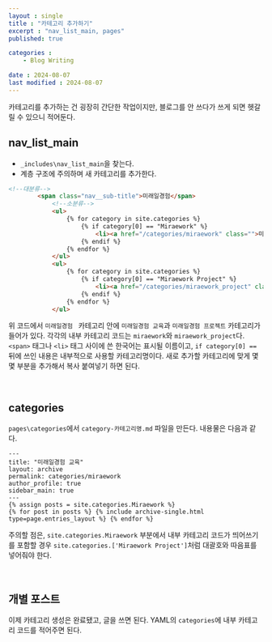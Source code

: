 ```yaml
---
layout : single
title : "카테고리 추가하기"
excerpt : "nav_list_main, pages"
published: true

categories : 
    - Blog Writing

date : 2024-08-07
last modified : 2024-08-07
---
```


카테고리를 추가하는 건 굉장히 간단한 작업이지만, 블로그를 안 쓰다가 쓰게 되면 헷갈릴 수 있으니 적어둔다.

## nav_list_main
- `_includes\nav_list_main`을 찾는다.
- 계층 구조에 주의하며 새 카테고리를 추가한다.
  
```html
<!--대분류-->
        <span class="nav__sub-title">미래일경험</span> 
            <!--소분류-->
            <ul>
                {% for category in site.categories %}
                    {% if category[0] == "Miraework" %}
                        <li><a href="/categories/miraework" class="">미래일경험 교육({{ category[1].size }})</a></li>
                    {% endif %}
                {% endfor %}
            </ul>
            <ul>
                {% for category in site.categories %}
                    {% if category[0] == "Miraework Project" %}
                        <li><a href="/categories/miraework_project" class="">미래일경험 프로젝트({{ category[1].size }})</a></li>
                    {% endif %}
                {% endfor %}
            </ul>
```
위 코드에서 `미래일경험 ` 카테고리 안에 `미래일경험 교육`과 `미래일경험 프로젝트` 카테고리가 들어가 있다. 각각의 내부 카테고리 코드는 `miraework`와 `miraework_project`다. `<span>` 태그나 `<li>` 태그 사이에 쓴 한국어는 표시될 이름이고, `if category[0] ==` 뒤에 쓰인 내용은 내부적으로 사용할 카테고리명이다. 새로 추가할 카테고리에 맞게 몇몇 부분을 추가해서 복사 붙여넣기 하면 된다.

<br>

## categories
`pages\categories`에서 `category-카테고리명.md` 파일을 만든다. 내용물은 다음과 같다.
```
---
title: "미래일경험 교육"
layout: archive
permalink: categories/miraework
author_profile: true
sidebar_main: true
---
{% assign posts = site.categories.Miraework %}
{% for post in posts %} {% include archive-single.html type=page.entries_layout %} {% endfor %}
```
주의할 점은, `site.categories.Miraework` 부분에서 내부 카테고리 코드가 띄어쓰기를 포함할 경우 `site.categories.['Miraework Project']`처럼 대괄호와 따음표를 넣어줘야 한다.

<br>

## 개별 포스트
이제 카테고리 생성은 완료됐고, 글을 쓰면 된다. YAML의 `categories`에 내부 카테고리 코드를 적어주면 된다. 